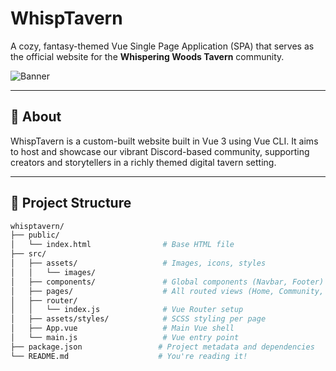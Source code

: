 # WhispTavern

A cozy, fantasy-themed Vue Single Page Application (SPA) that serves as the official website for the **Whispering Woods Tavern** community.

![Banner](./src/assets/images/BannerTop.png)

---

## 🏡 About

WhispTavern is a custom-built website built in Vue 3 using Vue CLI. It aims to host and showcase our vibrant Discord-based community, supporting creators and storytellers in a richly themed digital tavern setting.

---

## 🧱 Project Structure

```bash
whisptavern/
├── public/
│   └── index.html                # Base HTML file
├── src/
│   ├── assets/                   # Images, icons, styles
│   │   └── images/
│   ├── components/               # Global components (Navbar, Footer)
│   ├── pages/                    # All routed views (Home, Community, Creator)
│   ├── router/
│   │   └── index.js              # Vue Router setup
│   ├── assets/styles/            # SCSS styling per page
│   ├── App.vue                   # Main Vue shell
│   └── main.js                   # Vue entry point
├── package.json                 # Project metadata and dependencies
└── README.md                    # You're reading it!
